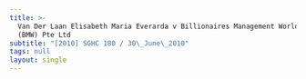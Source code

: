 ```yaml
---
title: >-
  Van Der Laan Elisabeth Maria Everarda v Billionaires Management Worldwide
  (BMW) Pte Ltd
subtitle: "[2010] SGHC 180 / 30\_June\_2010"
tags: null
layout: single
---
```


